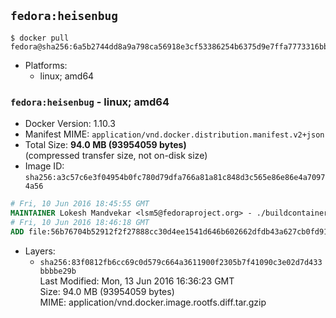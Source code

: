 ## `fedora:heisenbug`

```console
$ docker pull fedora@sha256:6a5b2744dd8a9a798ca56918e3cf53386254b6375d9e7ffa7773316bbc627237
```

-	Platforms:
	-	linux; amd64

### `fedora:heisenbug` - linux; amd64

-	Docker Version: 1.10.3
-	Manifest MIME: `application/vnd.docker.distribution.manifest.v2+json`
-	Total Size: **94.0 MB (93954059 bytes)**  
	(compressed transfer size, not on-disk size)
-	Image ID: `sha256:a3c57c6e3f04954b0fc780d79dfa766a81a81c848d3c565e86e86e4a70974a56`

```dockerfile
# Fri, 10 Jun 2016 18:45:55 GMT
MAINTAINER Lokesh Mandvekar <lsm5@fedoraproject.org> - ./buildcontainers.sh
# Fri, 10 Jun 2016 18:46:18 GMT
ADD file:56b76704b52912f2f27888cc30d4ee1541d646b602662dfdb43a627cb0fd917c in /
```

-	Layers:
	-	`sha256:83f0812fb6cc69c0d579c664a3611900f2305b7f41090c3e02d7d433bbbbe29b`  
		Last Modified: Mon, 13 Jun 2016 16:36:23 GMT  
		Size: 94.0 MB (93954059 bytes)  
		MIME: application/vnd.docker.image.rootfs.diff.tar.gzip
